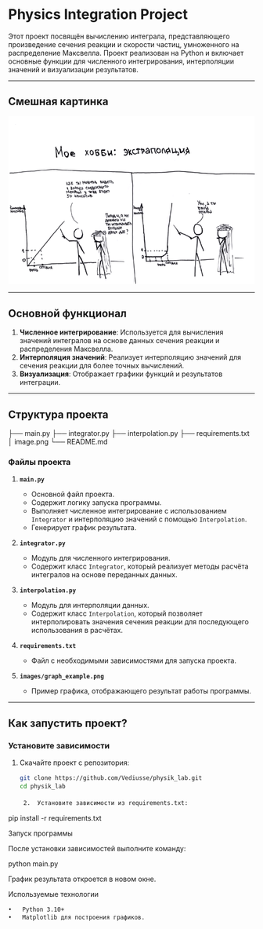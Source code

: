 # Physics Integration Project

Этот проект посвящён вычислению интеграла, представляющего произведение сечения реакции и скорости частиц, умноженного на распределение Максвелла. Проект реализован на Python и включает основные функции для численного интегрирования, интерполяции значений и визуализации результатов.

---

## Смешная картинка

![Пример мета](https://github.com/Vediusse/physik_lab/blob/main/image.png)

---

## Основной функционал

1. **Численное интегрирование**: Используется для вычисления значений интегралов на основе данных сечения реакции и распределения Максвелла.
2. **Интерполяция значений**: Реализует интерполяцию значений для сечения реакции для более точных вычислений.
3. **Визуализация**: Отображает графики функций и результатов интеграции.

---

## Структура проекта

├── main.py
├── integrator.py
├── interpolation.py
├── requirements.txt
│   image.png
└── README.md

### **Файлы проекта**

1. **`main.py`**
   - Основной файл проекта.
   - Содержит логику запуска программы.
   - Выполняет численное интегрирование с использованием `Integrator` и интерполяцию значений с помощью `Interpolation`.
   - Генерирует график результата.

2. **`integrator.py`**
   - Модуль для численного интегрирования.
   - Содержит класс `Integrator`, который реализует методы расчёта интегралов на основе переданных данных.

3. **`interpolation.py`**
   - Модуль для интерполяции данных.
   - Содержит класс `Interpolation`, который позволяет интерполировать значения сечения реакции для последующего использования в расчётах.

4. **`requirements.txt`**
   - Файл с необходимыми зависимостями для запуска проекта.

5. **`images/graph_example.png`**
   - Пример графика, отображающего результат работы программы.

---

## Как запустить проект?

### Установите зависимости
1. Скачайте проект с репозитория:
   ```bash
   git clone https://github.com/Vediusse/physik_lab.git
   cd physik_lab

	2.	Установите зависимости из requirements.txt:

pip install -r requirements.txt



Запуск программы

После установки зависимостей выполните команду:

python main.py

График результата откроется в новом окне.

Используемые технологии

	•	Python 3.10+
	•	Matplotlib для построения графиков.
